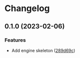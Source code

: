 # Changelog

## 0.1.0 (2023-02-06)


### Features

* Add engine skeleton ([289d69c](https://github.com/evematic/evematic/commit/289d69cedc36c700ee8620209c176810b71342fb))
